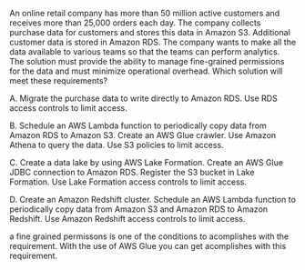 An online retail company has more than 50 million active customers and receives more than 25,000 orders each day. The company collects purchase data for customers and stores this data in Amazon S3. Additional customer data is stored in Amazon RDS. The company wants to make all the data available to various teams so that the teams can perform analytics. The solution must provide the ability to manage fine-grained permissions for the data and must minimize operational overhead. Which solution will meet these requirements? 

A. Migrate the purchase data to write directly to Amazon RDS. Use RDS access controls to limit access. 

B. Schedule an AWS Lambda function to periodically copy data from Amazon RDS to Amazon S3. Create an AWS Glue crawler. Use Amazon Athena to query the data. Use S3 policies to limit access. 

C. Create a data lake by using AWS Lake Formation. Create an AWS Glue JDBC connection to Amazon RDS. Register the S3 bucket in Lake Formation. Use Lake Formation access controls to limit access. 

D. Create an Amazon Redshift cluster. Schedule an AWS Lambda function to periodically copy data from Amazon S3 and Amazon RDS to Amazon Redshift. Use Amazon Redshift access controls to limit access.

a fine grained permissons is one of the conditions to acomplishes with the requirement. With the use of AWS Glue you can get acomplishes with this requirement.